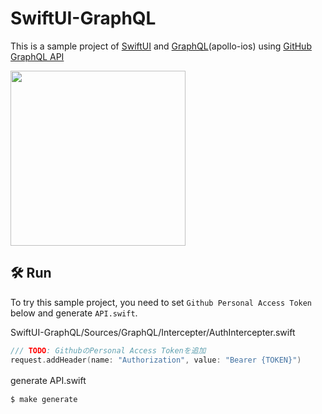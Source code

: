 # SwiftUI-GraphQL
This is a sample project of [SwiftUI](https://developer.apple.com/xcode/swiftui/) and [GraphQL](https://www.apollographql.com/docs/)(apollo-ios) using [GitHub GraphQL API](https://docs.github.com/ja/graphql)

<img src=https://user-images.githubusercontent.com/40904974/118585646-50b63400-b7d4-11eb-90ae-341dcc4f1476.png width=280>

## 🛠 Run
To try this sample project, you need to set `Github Personal Access Token` below and generate `API.swift`.

SwiftUI-GraphQL/Sources/GraphQL/Intercepter/AuthIntercepter.swift

```swift
/// TODO: GithubのPersonal Access Tokenを追加
request.addHeader(name: "Authorization", value: "Bearer {TOKEN}")
```

generate API.swift　
```
$ make generate
```
